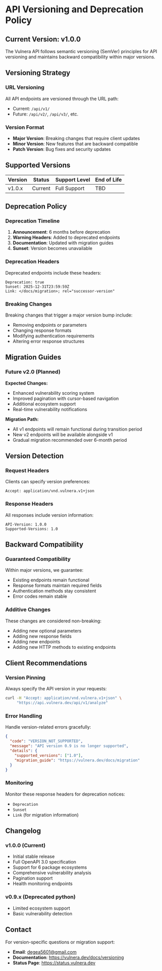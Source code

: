 # API Versioning and Deprecation Policy

## Current Version: v1.0.0

The Vulnera API follows semantic versioning (SemVer) principles for API versioning and maintains backward compatibility within major versions.

## Versioning Strategy

### URL Versioning
All API endpoints are versioned through the URL path:
- Current: `/api/v1/`
- Future: `/api/v2/`, `/api/v3/`, etc.

### Version Format
- **Major Version**: Breaking changes that require client updates
- **Minor Version**: New features that are backward compatible
- **Patch Version**: Bug fixes and security updates

## Supported Versions

| Version | Status | Support Level | End of Life |
|---------|--------|---------------|-------------|
| v1.0.x | Current | Full Support | TBD |

## Deprecation Policy

### Deprecation Timeline
1. **Announcement**: 6 months before deprecation
2. **Warning Headers**: Added to deprecated endpoints
3. **Documentation**: Updated with migration guides
4. **Sunset**: Version becomes unavailable

### Deprecation Headers
Deprecated endpoints include these headers:
```
Deprecation: true
Sunset: 2025-12-31T23:59:59Z
Link: </docs/migration>; rel="successor-version"
```

### Breaking Changes
Breaking changes that trigger a major version bump include:
- Removing endpoints or parameters
- Changing response formats
- Modifying authentication requirements
- Altering error response structures

## Migration Guides

### Future v2.0 (Planned)
**Expected Changes:**
- Enhanced vulnerability scoring system
- Improved pagination with cursor-based navigation
- Additional ecosystem support
- Real-time vulnerability notifications

**Migration Path:**
- All v1 endpoints will remain functional during transition period
- New v2 endpoints will be available alongside v1
- Gradual migration recommended over 6-month period

## Version Detection

### Request Headers
Clients can specify version preferences:
```
Accept: application/vnd.vulnera.v1+json
```

### Response Headers
All responses include version information:
```
API-Version: 1.0.0
Supported-Versions: 1.0
```

## Backward Compatibility

### Guaranteed Compatibility
Within major versions, we guarantee:
- Existing endpoints remain functional
- Response formats maintain required fields
- Authentication methods stay consistent
- Error codes remain stable

### Additive Changes
These changes are considered non-breaking:
- Adding new optional parameters
- Adding new response fields
- Adding new endpoints
- Adding new HTTP methods to existing endpoints

## Client Recommendations

### Version Pinning
Always specify the API version in your requests:
```bash
curl -H "Accept: application/vnd.vulnera.v1+json" \
     "https://api.vulnera.dev/api/v1/analyze"
```

### Error Handling
Handle version-related errors gracefully:
```json
{
  "code": "VERSION_NOT_SUPPORTED",
  "message": "API version 0.9 is no longer supported",
  "details": {
    "supported_versions": ["1.0"],
    "migration_guide": "https://vulnera.dev/docs/migration"
  }
}
```

### Monitoring
Monitor these response headers for deprecation notices:
- `Deprecation`
- `Sunset`
- `Link` (for migration information)

## Changelog

### v1.0.0 (Current)
- Initial stable release
- Full OpenAPI 3.0 specification
- Support for 6 package ecosystems
- Comprehensive vulnerability analysis
- Pagination support
- Health monitoring endpoints

### v0.9.x (Deprecated python)
- Limited ecosystem support
- Basic vulnerability detection


## Contact

For version-specific questions or migration support:
- **Email**: degea5601@gmail.com
- **Documentation**: https://vulnera.dev/docs/versioning
- **Status Page**: https://status.vulnera.dev
